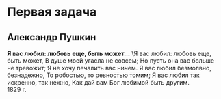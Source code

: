 ﻿# Первая задача
## Александр Пушкин
**Я вас любил: любовь еще, быть может…**
\Я вас любил: любовь еще, быть может,
В душе моей угасла не совсем;
Но пусть она вас больше не тревожит;
Я не хочу печалить вас ничем.
Я вас любил безмолвно, безнадежно,
То робостью, то ревностью томим;
Я вас любил так искренно, так нежно,
Как дай вам Бог любимой быть другим.\
1829 г.

